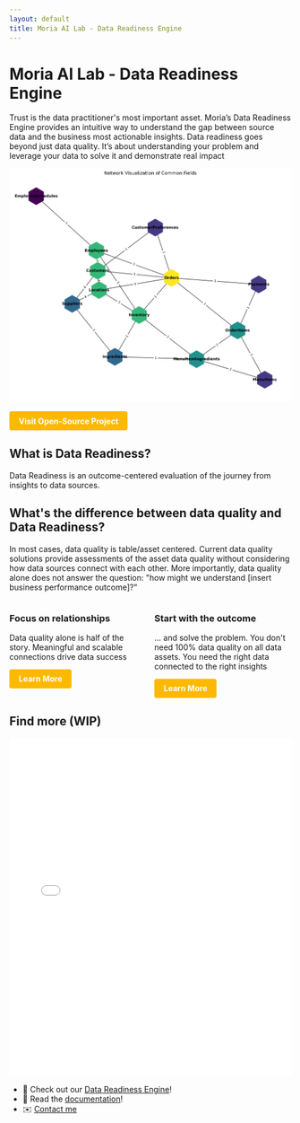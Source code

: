 ```yaml
---
layout: default
title: Moria AI Lab - Data Readiness Engine
---
```


# Moria AI Lab - Data Readiness Engine

Trust is the data practitioner's most important asset. Moria’s Data Readiness Engine provides an intuitive way to understand the gap between source data and the business most actionable insights. Data readiness goes beyond just data quality. It’s about understanding your problem and leverage your data to solve it and demonstrate real impact


![My Project Screenshot](assets/networks_schema.png)

<a href="https://github.com/moria-ai-labs/data_readiness" class="my-button">Visit Open-Source Project</a>

<style>
.my-button {
  display: inline-block;
  padding: 0.6em 1.2em;
  background: #FCB900;
  color: white !important;
  border-radius: 4px;
  text-decoration: none;
  font-weight: bold;
  transition: background 0.2s;
}
.my-button:hover {
  background: #005fa3;

.my-card {
  box-shadow: 0 2px 8px rgba(0,0,0,0.07);
  border-radius: 8px;
  background: #FFCDB2;
  padding: 1.5em;
  margin: 1em 0;
  border: 1px solid #eaeaea;
  max-width: 400px;
  transition: box-shadow 0.2s;
}
.my-card:hover {
  box-shadow: 0 4px 16px rgba(0,0,0,0.12);
}
}
</style>

## What is Data Readiness?

Data Readiness is an outcome-centered evaluation of the journey from insights to data sources. 

## What's the difference between data quality and Data Readiness?

In most cases, data quality is table/asset centered. Current data quality solutions provide assessments of the asset data quality without considering how data sources connect with each other. More importantly, data quality alone does not answer the question: "how might we understand [insert business performance outcome]?" 

<div style="display:flex;gap:1em;flex-wrap:wrap;">
  <div class="my-card" style="flex:1;">
    <h3>Focus on relationships</h3>
    <p>Data quality alone is half of the story. Meaningful and scalable connections drive data success</p>
    <a href="https://github.com/" class="my-button">Learn More</a>
  </div>
  <div class="my-card" style="flex:1;">
    <h3>Start with the outcome</h3>
    <p>... and solve the problem. You don't need 100% data quality on all data assets. You need the right data connected to the right insights </p>
    <a href="https://github.com/" class="my-button">Learn More</a>
  </div>
</div>

## Find more (WIP)

<iframe src="/assets/assets_network_Version2.html" width="100%" height="600" frameborder="0"></iframe>


- 🚀 Check out our [Data Readiness Engine](./projects)!
- 📄 Read the [documentation](./docs)!
- ✉️ [Contact me](mailto:your@email.com)